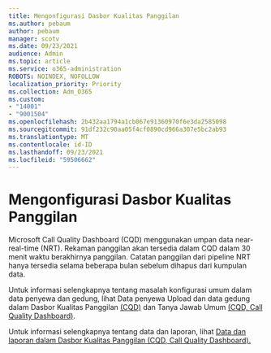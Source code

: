 ```yaml
---
title: Mengonfigurasi Dasbor Kualitas Panggilan
ms.author: pebaum
author: pebaum
manager: scotv
ms.date: 09/23/2021
audience: Admin
ms.topic: article
ms.service: o365-administration
ROBOTS: NOINDEX, NOFOLLOW
localization_priority: Priority
ms.collection: Adm_O365
ms.custom:
- "14001"
- "9001504"
ms.openlocfilehash: 2b432aa1794a1cb067e91360970f6e3da2585098
ms.sourcegitcommit: 91df232c90aa05f4cf0890cd966a307e5bc2ab93
ms.translationtype: MT
ms.contentlocale: id-ID
ms.lasthandoff: 09/23/2021
ms.locfileid: "59506662"
---
```

# <a name="configuring-the-call-quality-dashboard"></a>Mengonfigurasi Dasbor Kualitas Panggilan

Microsoft Call Quality Dashboard (CQD) menggunakan umpan data near-real-time (NRT). Rekaman panggilan akan tersedia dalam CQD dalam 30 menit waktu berakhirnya panggilan. Catatan panggilan dari pipeline NRT hanya tersedia selama beberapa bulan sebelum dihapus dari kumpulan data.

Untuk informasi selengkapnya tentang masalah konfigurasi umum dalam data penyewa dan gedung, lihat Data penyewa Upload dan data gedung dalam Dasbor Kualitas Panggilan [(CQD)](https://docs.microsoft.com/microsoftteams/cqd-upload-tenant-building-data) dan Tanya Jawab Umum [(CQD, Call Quality Dashboard)](https://docs.microsoft.com/microsoftteams/cqd-frequently-asked-questions).

Untuk informasi selengkapnya tentang data dan laporan, lihat [Data dan laporan dalam Dasbor Kualitas Panggilan (CQD, Call Quality Dashboard).](https://docs.microsoft.com/microsoftteams/cqd-data-and-reports)